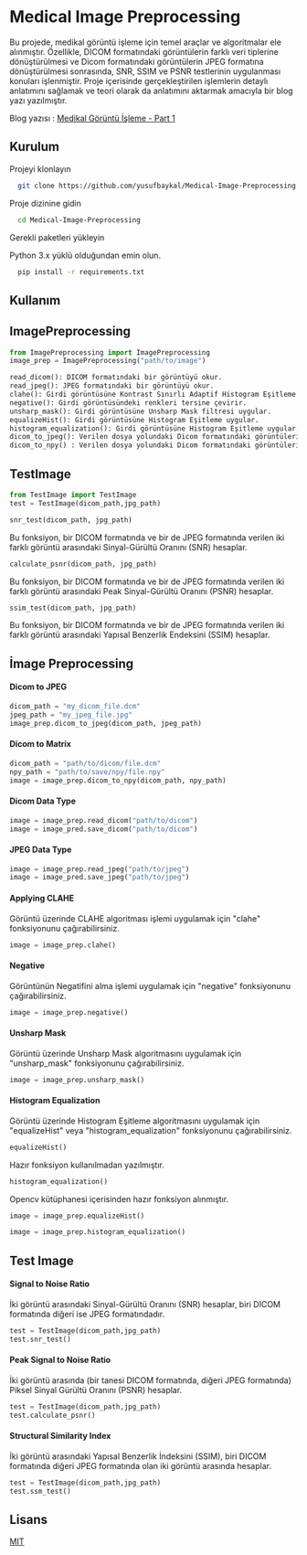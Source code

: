 
# Medical Image Preprocessing

Bu projede, medikal görüntü işleme için temel araçlar ve algoritmalar ele alınmıştır. Özellikle, DICOM formatındaki görüntülerin farklı veri tiplerine dönüştürülmesi ve Dicom formatındaki görüntülerin JPEG formatına dönüştürülmesi sonrasında, SNR, SSIM ve PSNR testlerinin uygulanması konuları işlenmiştir. Proje içerisinde gerçekleştirilen işlemlerin detaylı anlatımını sağlamak ve teori olarak da anlatımını aktarmak  amacıyla bir blog yazı yazılmıştır. 

Blog yazısı : [Medikal Görüntü İşleme - Part 1]([https://bit.ly/3qJ3qJD](https://medium.com/@yusufbaykaloglu/medikal-g%C3%B6r%C3%BCnt%C3%BC-i%CC%87%C5%9Fleme-medical-i%CC%87mage-processing-part-1-abecabce6c54))



## Kurulum
Projeyi klonlayın

```bash
  git clone https://github.com/yusufbaykal/Medical-Image-Preprocessing.git
```

Proje dizinine gidin

```bash
  cd Medical-Image-Preprocessing
```

Gerekli paketleri yükleyin

Python 3.x yüklü olduğundan emin olun.


```bash
  pip install -r requirements.txt

```
## Kullanım

## ImagePreprocessing

```python
from ImagePreprocessing import ImagePreprocessing
image_prep = ImagePreprocessing("path/to/image")
```

```python
read_dicom(): DICOM formatındaki bir görüntüyü okur.
read_jpeg(): JPEG formatındaki bir görüntüyü okur.
clahe(): Girdi görüntüsüne Kontrast Sınırlı Adaptif Histogram Eşitleme (CLAHE) uygular.
negative(): Girdi görüntüsündeki renkleri tersine çevirir.
unsharp_mask(): Girdi görüntüsüne Unsharp Mask filtresi uygular.
equalizeHist(): Girdi görüntüsüne Histogram Eşitleme uygular.
histogram_equalization(): Girdi görüntüsüne Histogram Eşitleme uygular.
dicom_to_jpeg(): Verilen dosya yolundaki Dicom formatındaki görüntüleri JPEG formatına dönüştürür.
dicom_to_npy() : Verilen dosya yolundaki Dicom formatındaki görüntüleri npy. formatına dönüştürür.
```

## TestImage
```python
from TestImage import TestImage
test = TestImage(dicom_path,jpg_path)
```

```python
snr_test(dicom_path, jpg_path)
```
Bu fonksiyon, bir DICOM formatında ve bir de JPEG formatında verilen iki farklı görüntü arasındaki Sinyal-Gürültü Oranını (SNR) hesaplar. 

```python
calculate_psnr(dicom_path, jpg_path)
```
Bu fonksiyon, bir DICOM formatında ve bir de JPEG formatında verilen iki farklı görüntü arasındaki Peak Sinyal-Gürültü Oranını (PSNR) hesaplar.

```python
ssim_test(dicom_path, jpg_path) 
```
Bu fonksiyon, bir DICOM formatında ve bir de JPEG formatında verilen iki farklı görüntü arasındaki Yapısal Benzerlik Endeksini (SSIM) hesaplar. 

## İmage Preprocessing

#### Dicom to JPEG
```python
dicom_path = "my_dicom_file.dcm"
jpeg_path = "my_jpeg_file.jpg"
image_prep.dicom_to_jpeg(dicom_path, jpeg_path)
```
#### Dicom to Matrix
```python
dicom_path = "path/to/dicom/file.dcm"
npy_path = "path/to/save/npy/file.npy"
image = image_prep.dicom_to_npy(dicom_path, npy_path)
```
#### Dicom Data Type
```python
image = image_prep.read_dicom("path/to/dicom")
image = image_pred.save_dicom("path/to/dicom")
```
#### JPEG Data Type
```python
image = image_prep.read_jpeg("path/to/jpeg")
image = image_pred.save_jpeg("path/to/jpeg")
```
#### Applying CLAHE
Görüntü üzerinde CLAHE algoritması işlemi uygulamak için "clahe" fonksiyonunu çağırabilirsiniz.
```python
image = image_prep.clahe()
```
#### Negative

Görüntünün Negatifini alma işlemi uygulamak için "negative" fonksiyonunu çağırabilirsiniz.

```python
image = image_prep.negative()
```

#### Unsharp Mask

Görüntü üzerinde Unsharp Mask algoritmasını uygulamak için "unsharp_mask" fonksiyonunu çağırabilirsiniz.

```python
image = image_prep.unsharp_mask()
```

#### Histogram Equalization

Görüntü üzerinde Histogram Eşitleme algoritmasını uygulamak için "equalizeHist" veya "histogram_equalization" fonksiyonunu çağırabilirsiniz.
```python
equalizeHist() 
```
Hazır fonksiyon kullanılmadan yazılmıştır.

```python
histogram_equalization() 
```
 Opencv kütüphanesi içerisinden hazır fonksiyon alınmıştır.

```python
image = image_prep.equalizeHist()
```
```python
image = image_prep.histogram_equalization()
```

## Test Image

#### Signal to Noise Ratio
İki görüntü arasındaki Sinyal-Gürültü Oranını (SNR) hesaplar, biri DICOM formatında diğeri ise JPEG formatındadır.
```python
test = TestImage(dicom_path,jpg_path)
test.snr_test()
```
#### Peak Signal to Noise Ratio
İki görüntü arasında (bir tanesi DICOM formatında, diğeri JPEG formatında) Piksel Sinyal Gürültü Oranını (PSNR) hesaplar.
```python
test = TestImage(dicom_path,jpg_path)
test.calculate_psnr()
```
#### Structural Similarity Index
İki görüntü arasındaki Yapısal Benzerlik İndeksini (SSIM), biri DICOM formatında diğeri JPEG formatında olan iki görüntü arasında hesaplar.
```python
test = TestImage(dicom_path,jpg_path)
test.ssm_test()
```

## Lisans

[MIT](https://choosealicense.com/licenses/mit/)

  
